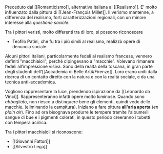 Preceduto dal [[Romanticismo]], alternativa italiana al [[Realismo]].
E' molto influenzato dalla pittura di [[Jean-François Millet]].
Il verismo mantenne, a differenza del realismo, forti caratterizzazioni regionali, con un minore interesse alla *questione sociale*.

Tra i pittori veristi, molto differenti tra di loro, si possono riconoscere
- Teofilo Patini, che fu tra i più simili al realismo, realizzò opere di denuncia sociale.

Alcuni pittori italiani, particolarmente fedeli al realismo francese, vennero definiti "macchiaioli", perché dipingevano a "macchie". Volevano rimanere fedeli all'impressione visiva.
Sono della realtà della toscana, in gran parte degli studenti dell'[[Accademia di Belle Arti#Firenze]].
Loro erano uniti dalla ricerca di un contatto diretto con la natura e con la realtà sociale, e da una tecnica anti-accademica.

Vogliono rappresentare la luce, prendendo ispirazione da [[Leonardo da Vinci]]. Rappresenteranno infatti opere molto luminose.
Quando sono *abbagliato*, non riesco a distinguere bene gli elementi, quindi vedo delle macchie. (eliminando la campitura). Iniziano a fare pittura **all'aria aperta** (*en plain air*).
Fino ad ora bisognava produrre le tempere tramite l'albume/il sangue di bue e i pigmenti colorati, in questo periodo creeranno i tubetti con tempera acrilica.

Tra i pittori macchiaioli si riconoscono:
- [[Giovanni Fattori]]
- [[Silvestro Lega]]